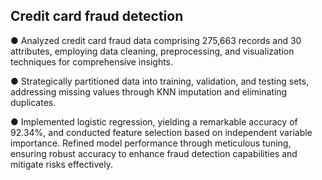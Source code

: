 ## Credit card fraud detection

●	Analyzed credit card fraud data comprising 275,663 records and 30 attributes, employing data cleaning, preprocessing, and visualization techniques for comprehensive insights.

●	Strategically partitioned data into training, validation, and testing sets, addressing missing values through KNN imputation and eliminating duplicates.

●	Implemented logistic regression, yielding a remarkable accuracy of 92.34%, and conducted feature selection based on independent variable importance. Refined model performance through meticulous tuning, ensuring robust accuracy to enhance fraud detection capabilities and mitigate risks effectively.

